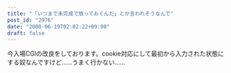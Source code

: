 ```yaml
---
title: "「いつまで未完成で放っておくんだ」とか言われそうなんで"
post_id: "2976"
date: "2000-06-19T02:02:22+09:00"
draft: false
---
```



今入場CGIの改良をしております。cookie対応にして最初から入力された状態にする奴なんですけど……うまく行かない……
